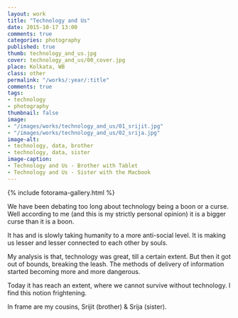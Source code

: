 ```yaml
---
layout: work
title: "Technology and Us"
date: 2015-10-17 13:00
comments: true
categories: photography
published: true
thumb: technology_and_us.jpg
cover: technology_and_us/00_cover.jpg
place: Kolkata, WB
class: other
permalink: "/works/:year/:title"
comments: true
tags:
- technology
- photography
thumbnail: false
image:
- "/images/works/technology_and_us/01_srijit.jpg"
- "/images/works/technology_and_us/02_srija.jpg"
image-alt:
- technology, data, brother
- technology, data, sister
image-caption:
- Technology and Us - Brother with Tablet
- Technology and Us - Sister with the Macbook
---
```

<p>
  {% include fotorama-gallery.html %}
</p>

We have been debating too long about technology being a boon or a curse. Well according to me (and this is my strictly personal opinion) it is a bigger curse than it is a boon.

It has and is slowly taking humanity to a more anti-social level. It is making us lesser and lesser connected to each other by souls.

My analysis is that, technology was great, till a certain extent. But then it got out of bounds, breaking the leash. The methods of delivery of information started becoming more and more dangerous.

Today it has reach an extent, where we cannot survive without technology. I find this notion frightening.

In frame are my cousins, Srijit (brother) & Srija (sister).